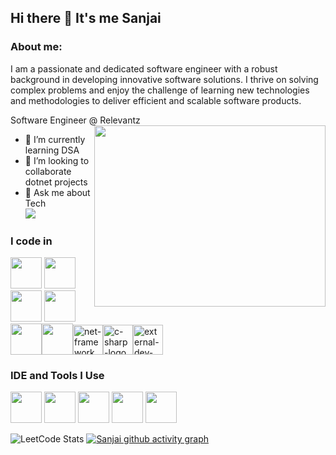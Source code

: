## Hi there 👋 It's me **Sanjai**
### About me:
 I am a passionate and dedicated software engineer with a robust background in developing innovative software solutions. I thrive on solving complex problems and enjoy the challenge of learning new technologies and methodologies to deliver efficient and scalable software products.

Software Engineer @ Relevantz
<img align="right" width="370" height="290" src="https://i.pinimg.com/originals/47/f0/34/47f0342cec72b800463bf003eac1257e.gif">                                     
- 🌱 I’m currently learning DSA
- 👯 I’m looking to collaborate dotnet projects
- 💬 Ask me about Tech
<br />[<img src="https://img.shields.io/badge/LinkedIn-0077B5?style=for-the-badge&logo=linkedin&logoColor=white" />](https://www.linkedin.com/in/sanjai-h-587183225/)

### I code in
<img height="50" width="50" src="https://img.icons8.com/color/48/000000/java-coffee-cup-logo.png" /> <img height="50" width="50" src="https://img.icons8.com/color/48/000000/html-5.png" /> <img height="50" width="50" src="https://img.icons8.com/color/48/000000/css3.png" /> <img height="50" width="50" src="https://img.icons8.com/color/48/000000/bootstrap.png" />
 <img height="50" width="50" src="https://img.icons8.com/color/48/000000/react-native.png"/><img height="50" width="50" src="https://img.icons8.com/color/48/000000/mysql-logo.png"/><img width="48" height="48" src="https://img.icons8.com/color/48/net-framework.png" alt="net-framework"/><img width="48" height="48" src="https://img.icons8.com/color/48/000000/c-sharp-logo.png" alt="c-sharp-logo"/><img width="48" height="48" src="https://img.icons8.com/external-flat-juicy-fish/60/external-dev-coding-and-development-flat-flat-juicy-fish.png" alt="external-dev-coding-and-development-flat-flat-juicy-fish"/>



### IDE and Tools I Use
<img height="50" width="50" src="https://img.icons8.com/color/48/000000/visual-studio-code-2019.png"/> <img height="50" width="50" src="https://img.icons8.com/color/48/000000/pycharm.png"/> <img height="50" width="50" src="https://img.icons8.com/color/50/000000/git.png"/>  <img height="50" width="50" src="https://img.icons8.com/doodle/48/000000/adobe-photoshop.png"/> <img height="50" width="50" src="https://img.icons8.com/color/48/000000/figma--v1.png"/> 

![LeetCode Stats](https://leetcard.jacoblin.cool/sanjai_123?theme=dark&font=IBM%20Plex%20Sans%20Arabic)
[![Sanjai github activity graph](https://github-readme-activity-graph.vercel.app/graph?username=sanjai2002&bg_color=000000&color=ffffff&line=ffffff&point=ffffff&area=true&hide_border=true)](https://github.com/ashutosh00710/github-readme-activity-graph)



